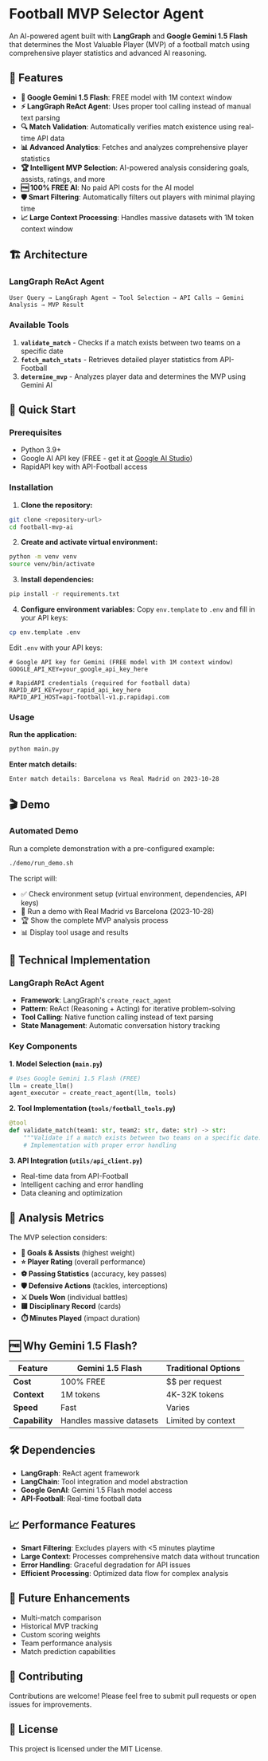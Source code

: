 # Football MVP Selector Agent

An AI-powered agent built with **LangGraph** and **Google Gemini 1.5 Flash** that determines the Most Valuable Player (MVP) of a football match using comprehensive player statistics and advanced AI reasoning.

## 🌟 Features

- **🚀 Google Gemini 1.5 Flash**: FREE model with 1M context window
- **⚡ LangGraph ReAct Agent**: Uses proper tool calling instead of manual text parsing
- **🔍 Match Validation**: Automatically verifies match existence using real-time API data
- **📊 Advanced Analytics**: Fetches and analyzes comprehensive player statistics
- **🏆 Intelligent MVP Selection**: AI-powered analysis considering goals, assists, ratings, and more
- **🆓 100% FREE AI**: No paid API costs for the AI model
- **🛡️ Smart Filtering**: Automatically filters out players with minimal playing time
- **📈 Large Context Processing**: Handles massive datasets with 1M token context window

## 🏗️ Architecture

### LangGraph ReAct Agent
```
User Query → LangGraph Agent → Tool Selection → API Calls → Gemini Analysis → MVP Result
```

### Available Tools
1. **`validate_match`** - Checks if a match exists between two teams on a specific date
2. **`fetch_match_stats`** - Retrieves detailed player statistics from API-Football
3. **`determine_mvp`** - Analyzes player data and determines the MVP using Gemini AI

## 🚀 Quick Start

### Prerequisites
- Python 3.9+
- Google AI API key (FREE - get it at [Google AI Studio](https://makersuite.google.com/app/apikey))
- RapidAPI key with API-Football access

### Installation

1. **Clone the repository:**
```bash
git clone <repository-url>
cd football-mvp-ai
```

2. **Create and activate virtual environment:**
```bash
python -m venv venv
source venv/bin/activate
```

3. **Install dependencies:**
```bash
pip install -r requirements.txt
```

4. **Configure environment variables:**
Copy `env.template` to `.env` and fill in your API keys:
```bash
cp env.template .env
```

Edit `.env` with your API keys:
```env
# Google API key for Gemini (FREE model with 1M context window)
GOOGLE_API_KEY=your_google_api_key_here

# RapidAPI credentials (required for football data)
RAPID_API_KEY=your_rapid_api_key_here
RAPID_API_HOST=api-football-v1.p.rapidapi.com
```

### Usage

**Run the application:**
```bash
python main.py
```

**Enter match details:**
```
Enter match details: Barcelona vs Real Madrid on 2023-10-28
```

## 🎬 Demo

### Automated Demo
Run a complete demonstration with a pre-configured example:

```bash
./demo/run_demo.sh
```

The script will:
- ✅ Check environment setup (virtual environment, dependencies, API keys)
- 🚀 Run a demo with Real Madrid vs Barcelona (2023-10-28)
- 🏆 Show the complete MVP analysis process
- 📊 Display tool usage and results


## 🔧 Technical Implementation

### LangGraph ReAct Agent
- **Framework**: LangGraph's `create_react_agent`
- **Pattern**: ReAct (Reasoning + Acting) for iterative problem-solving
- **Tool Calling**: Native function calling instead of text parsing
- **State Management**: Automatic conversation history tracking

### Key Components

**1. Model Selection (`main.py`)**
```python
# Uses Google Gemini 1.5 Flash (FREE)
llm = create_llm()
agent_executor = create_react_agent(llm, tools)
```

**2. Tool Implementation (`tools/football_tools.py`)**
```python
@tool
def validate_match(team1: str, team2: str, date: str) -> str:
    """Validate if a match exists between two teams on a specific date."""
    # Implementation with proper error handling
```

**3. API Integration (`utils/api_client.py`)**
- Real-time data from API-Football
- Intelligent caching and error handling
- Data cleaning and optimization

## 🎯 Analysis Metrics

The MVP selection considers:
- **🥅 Goals & Assists** (highest weight)
- **⭐ Player Rating** (overall performance)
- **⚽ Passing Statistics** (accuracy, key passes)
- **🛡️ Defensive Actions** (tackles, interceptions)
- **⚔️ Duels Won** (individual battles)
- **🟨 Disciplinary Record** (cards)
- **⏱️ Minutes Played** (impact duration)

## 🆓 Why Gemini 1.5 Flash?

| Feature | Gemini 1.5 Flash | Traditional Options |
|---------|------------------|-------------------|
| **Cost** | 100% FREE | $$ per request |
| **Context** | 1M tokens | 4K-32K tokens |
| **Speed** | Fast | Varies |
| **Capability** | Handles massive datasets | Limited by context |

## 🛠️ Dependencies

- **LangGraph**: ReAct agent framework
- **LangChain**: Tool integration and model abstraction
- **Google GenAI**: Gemini 1.5 Flash model access
- **API-Football**: Real-time football data

## 📈 Performance Features

- **Smart Filtering**: Excludes players with <5 minutes playtime
- **Large Context**: Processes comprehensive match data without truncation
- **Error Handling**: Graceful degradation for API issues
- **Efficient Processing**: Optimized data flow for complex analysis

## 🔮 Future Enhancements

- Multi-match comparison
- Historical MVP tracking
- Custom scoring weights
- Team performance analysis
- Match prediction capabilities

## 🤝 Contributing

Contributions are welcome! Please feel free to submit pull requests or open issues for improvements.

## 📄 License

This project is licensed under the MIT License.